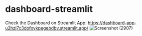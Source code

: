 # dashboard-streamlit

Check the Dashboard on Streamlit App: https://dashboard-app-u2hzj7c3dofxykpegebdbv.streamlit.app/
![Screenshot (2907)](https://github.com/raflidzaky/dashboard-streamlit/assets/104545005/4b839849-dfba-4c9d-a10a-d8e457b80655)
